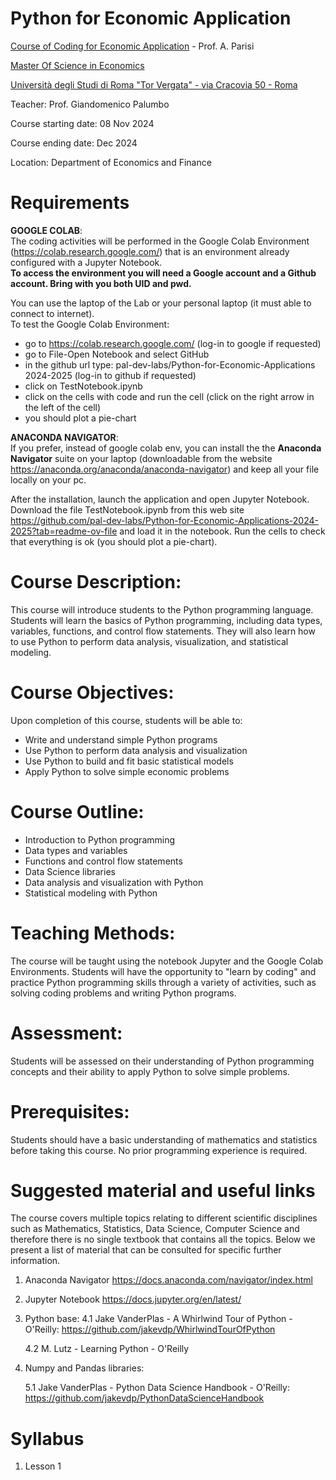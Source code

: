 # Python for Economic Application

[Course of Coding for Economic Application](https://economia.uniroma2.it/master-science/economics/courses/) - Prof. A. Parisi

[Master Of Science in Economics ](https://economia.uniroma2.it/master-science/economics)

[Università degli Studi di Roma "Tor Vergata" - via Cracovia 50 - Roma ](http://web.uniroma2.it/en)

Teacher: Prof. Giandomenico Palumbo

Course starting date: 08 Nov 2024

Course ending date:  Dec 2024

Location: Department of Economics and Finance

# Requirements

**GOOGLE COLAB**:  
The coding activities will be performed in the Google Colab Environment (https://colab.research.google.com/) that is an environment already configured with a Jupyter Notebook.  
**To access the environment you will need a Google account and a Github account. Bring with you both UID and pwd.**

You can use the laptop of the Lab or your personal laptop (it must able to connect to internet).  
To test the Google Colab Environment:
- go to https://colab.research.google.com/ (log-in to google if requested)
- go to File-Open Notebook and select GitHub 
- in the github url type: pal-dev-labs/Python-for-Economic-Applications 2024-2025 (log-in to github if requested)
- click on TestNotebook.ipynb
- click on the cells with code and run the cell (click on the right arrow in the left of the cell)
- you should plot a pie-chart

**ANACONDA NAVIGATOR**:  
If you prefer, instead of google colab env, you can install the the **Anaconda Navigator** suite on your laptop (downloadable from the website https://anaconda.org/anaconda/anaconda-navigator) and keep all your file locally on your pc.

After the installation, launch the application and open Jupyter Notebook. 
Download the file TestNotebook.ipynb from this web site https://github.com/pal-dev-labs/Python-for-Economic-Applications-2024-2025?tab=readme-ov-file
and load it in the notebook.
Run the cells to check that everything is ok (you should plot a pie-chart).

# Course Description:

This course will introduce students to the Python programming language. Students will learn the basics of Python programming, including data types, variables, functions, and control flow statements. They will also learn how to use Python to perform data analysis, visualization, and statistical modeling.

# Course Objectives:
Upon completion of this course, students will be able to:

- Write and understand simple Python programs
- Use Python to perform data analysis and visualization
- Use Python to build and fit basic statistical models
- Apply Python to solve simple economic problems

# Course Outline:
- Introduction to Python programming
- Data types and variables
- Functions and control flow statements
- Data Science libraries
- Data analysis and visualization with Python
- Statistical modeling with Python

# Teaching Methods:
The course will be taught using the notebook Jupyter and the Google Colab Environments. Students will have the opportunity to "learn by coding" and practice Python programming skills through a variety of activities, such as solving coding problems and writing Python programs.

# Assessment:
Students will be assessed on their understanding of Python programming concepts and their ability to apply Python to solve simple problems.

# Prerequisites:
Students should have a basic understanding of mathematics and statistics before taking this course. No prior programming experience is required.
   
# Suggested material and useful links
The course covers multiple topics relating to different scientific disciplines such as Mathematics, Statistics, Data Science, Computer Science and therefore there is no single textbook that contains all the topics.
Below we present a list of material that can be consulted for specific further information.

1. Anaconda Navigator
https://docs.anaconda.com/navigator/index.html
2. Jupyter Notebook
https://docs.jupyter.org/en/latest/
3. Python base:
    4.1 Jake VanderPlas - A Whirlwind Tour of Python - O'Reilly: https://github.com/jakevdp/WhirlwindTourOfPython

    4.2 M. Lutz - Learning Python - O'Reilly 
4.  Numpy and Pandas libraries:

    5.1 Jake VanderPlas - Python Data Science Handbook - O'Reilly: https://github.com/jakevdp/PythonDataScienceHandbook

# Syllabus

1. Lesson 1
